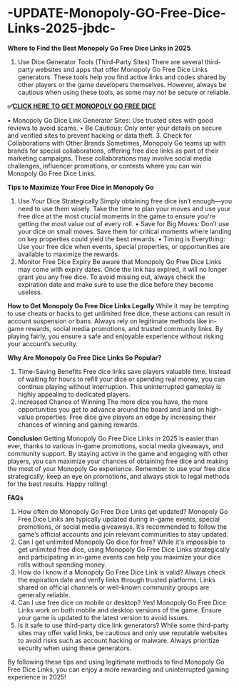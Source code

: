 # -UPDATE-Monopoly-GO-Free-Dice-Links-2025-jbdc-

**Where to Find the Best Monopoly Go Free Dice Links in 2025**
1. Use Dice Generator Tools (Third-Party Sites)
There are several third-party websites and apps that offer Monopoly Go Free Dice Links generators. These tools help you find active links and codes shared by other players or the game developers themselves. However, always be cautious when using these tools, as some may not be secure or reliable.

**✅[CLICK HERE TO GET MONOPOLY GO FREE DICE](https://dealhubx.org/monopoly/)**

•	Monopoly Go Dice Link Generator Sites: Use trusted sites with good reviews to avoid scams.
•	Be Cautious: Only enter your details on secure and verified sites to prevent hacking or data theft.
3. Check for Collaborations with Other Brands
Sometimes, Monopoly Go teams up with brands for special collaborations, offering free dice links as part of their marketing campaigns. These collaborations may involve social media challenges, influencer promotions, or contests where you can win Monopoly Go Free Dice Links.

**Tips to Maximize Your Free Dice in Monopoly Go**
1. Use Your Dice Strategically
Simply obtaining free dice isn’t enough—you need to use them wisely. Take the time to plan your moves and use your free dice at the most crucial moments in the game to ensure you're getting the most value out of every roll.
•	Save for Big Moves: Don’t use your dice on small moves. Save them for critical moments where landing on key properties could yield the best rewards.
•	Timing is Everything: Use your free dice when events, special properties, or opportunities are available to maximize the rewards.
2. Monitor Free Dice Expiry
Be aware that Monopoly Go Free Dice Links may come with expiry dates. Once the link has expired, it will no longer grant you any free dice. To avoid missing out, always check the expiration date and make sure to use the dice before they become useless.

**How to Get Monopoly Go Free Dice Links Legally**
While it may be tempting to use cheats or hacks to get unlimited free dice, these actions can result in account suspension or bans. Always rely on legitimate methods like in-game rewards, social media promotions, and trusted community links.
By playing fairly, you ensure a safe and enjoyable experience without risking your account’s security.

**Why Are Monopoly Go Free Dice Links So Popular?**
1. Time-Saving Benefits
Free dice links save players valuable time. Instead of waiting for hours to refill your dice or spending real money, you can continue playing without interruption. This uninterrupted gameplay is highly appealing to dedicated players.
2. Increased Chance of Winning
The more dice you have, the more opportunities you get to advance around the board and land on high-value properties. Free dice give players an edge by increasing their chances of winning and gaining rewards.

**Conclusion**
Getting Monopoly Go Free Dice Links in 2025 is easier than ever, thanks to various in-game promotions, social media giveaways, and community support. By staying active in the game and engaging with other players, you can maximize your chances of obtaining free dice and making the most of your Monopoly Go experience.
Remember to use your free dice strategically, keep an eye on promotions, and always stick to legal methods for the best results. Happy rolling!

**FAQs**
1. How often do Monopoly Go Free Dice Links get updated?
Monopoly Go Free Dice Links are typically updated during in-game events, special promotions, or social media giveaways. It’s recommended to follow the game’s official accounts and join relevant communities to stay updated.
2. Can I get unlimited Monopoly Go dice for free?
While it's impossible to get unlimited free dice, using Monopoly Go Free Dice Links strategically and participating in in-game events can help you maximize your dice rolls without spending money.
3. How do I know if a Monopoly Go Free Dice Link is valid?
Always check the expiration date and verify links through trusted platforms. Links shared on official channels or well-known community groups are generally reliable.
4. Can I use free dice on mobile or desktop?
Yes! Monopoly Go Free Dice Links work on both mobile and desktop versions of the game. Ensure your game is updated to the latest version to avoid issues.
5. Is it safe to use third-party dice link generators?
While some third-party sites may offer valid links, be cautious and only use reputable websites to avoid risks such as account hacking or malware. Always prioritize security when using these generators.

By following these tips and using legitimate methods to find Monopoly Go Free Dice Links, you can enjoy a more rewarding and uninterrupted gaming experience in 2025!
